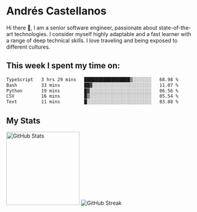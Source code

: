 # Andrés Castellanos

Hi there 👋, I am a senior software engineer, passionate about state-of-the-art technologies. I consider myself highly adaptable and a fast learner with a range of deep technical skills. I love traveling and being exposed to different cultures.

## This week I spent my time on:

<!--START_SECTION:waka-->

```txt
TypeScript   3 hrs 29 mins   █████████████████▒░░░░░░░   68.98 %
Bash         33 mins         ██▓░░░░░░░░░░░░░░░░░░░░░░   11.07 %
Python       19 mins         █▓░░░░░░░░░░░░░░░░░░░░░░░   06.56 %
CSV          16 mins         █▒░░░░░░░░░░░░░░░░░░░░░░░   05.54 %
Text         11 mins         █░░░░░░░░░░░░░░░░░░░░░░░░   03.88 %
```

<!--END_SECTION:waka-->

## My Stats

<img height="195" src="https://github-readme-stats.vercel.app/api?username=andrescv&show_icons=true&theme=onedark&hide_border=true&card_width=495" alt="GitHub Stats" />

<img src="https://streak-stats.demolab.com?user=andrescv&theme=one-dark-pro&hide_border=true" alt="GitHub Streak" />
